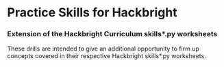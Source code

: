 # Practice Skills for Hackbright

### Extension of the Hackbright Curriculum skills\*.py worksheets

These drills are intended to give an additional opportunity to firm up concepts covered in their respective Hackbright skills\*.py worksheets.
